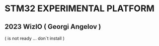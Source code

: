 #  STM32 EXPERIMENTAL PLATFORM 
## 2023 WizIO ( Georgi Angelov )

( is not ready ... don`t install )
